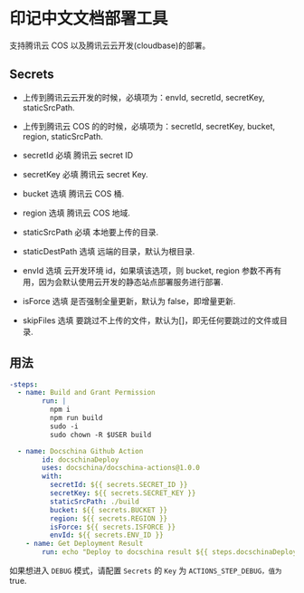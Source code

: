 # 印记中文文档部署工具

支持腾讯云 COS 以及腾讯云云开发(cloudbase)的部署。

## Secrets

- 上传到腾讯云云开发的时候，必填项为：envId, secretId, secretKey, staticSrcPath.
- 上传到腾讯云 COS 的的时候，必填项为：secretId, secretKey, bucket, region, staticSrcPath.

- secretId
  必填
  腾讯云 secret ID

- secretKey
  必填
  腾讯云 secret Key.

- bucket
  选填
  腾讯云 COS 桶.

- region
  选填
  腾讯云 COS 地域.

- staticSrcPath
  必填
  本地要上传的目录.

- staticDestPath
  选填
  远端的目录，默认为根目录.

- envId
  选填
  云开发环境 id，如果填该选项，则 bucket, region 参数不再有用，因为会默认使用云开发的静态站点部署服务进行部署.

- isForce
  选填
  是否强制全量更新，默认为 false，即增量更新.

- skipFiles
  选填
  要跳过不上传的文件，默认为[]，即无任何要跳过的文件或目录.

## 用法

```yaml
-steps:
  - name: Build and Grant Permission
        run: |
          npm i
          npm run build
          sudo -i
          sudo chown -R $USER build

  - name: Docschina Github Action
        id: docschinaDeploy
        uses: docschina/docschina-actions@1.0.0
        with:
          secretId: ${{ secrets.SECRET_ID }}
          secretKey: ${{ secrets.SECRET_KEY }}
          staticSrcPath: ./build
          bucket: ${{ secrets.BUCKET }}
          region: ${{ secrets.REGION }}
          isForce: ${{ secrets.ISFORCE }}
          envId: ${{ secrets.ENV_ID }}
    - name: Get Deployment Result
        run: echo "Deploy to docschina result ${{ steps.docschinaDeploy.outputs.deployResult }}"
```

如果想进入 `DEBUG` 模式，请配置 `Secrets` 的 `Key` 为 `ACTIONS_STEP_DEBUG，值为` true.
